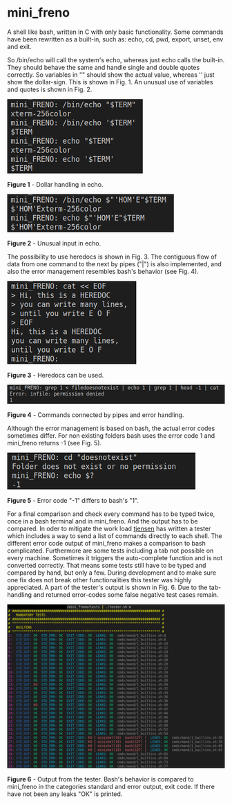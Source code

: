 # mini_freno
A shell like bash, written in C with only basic functionality. Some commands have been rewritten as a built-in, such as: echo, cd, pwd, export, unset, env and exit.

So /bin/echo will call the system's echo, whereas just echo calls the built-in. They should behave the same and handle single and double quotes correctly. So variables in "" should show the actual value, whereas '' just show the dollar-sign. This is shown in Fig. 1. An unusual use of variables and quotes is shown in Fig. 2.

![Screenshot echo compare](mini_echo_dollar.png)

**Figure 1** - Dollar handling in echo.

![Screenshot echo input](mini_echo_compare.png)

**Figure 2** - Unusual input in echo.

The possibility to use heredocs is shown in Fig. 3. The contiguous flow of data from one command to the next by pipes ("|") is also implemented, and also the error management resembles bash's behavior (see Fig. 4). 

![Screenshot heredoc](mini_heredoc.png)

**Figure 3** - Heredocs can be used.

![Screenshot pipe error](mini_pipe_errorhandling.png)

**Figure 4** - Commands connected by pipes and error handling.

Although the error management is based on bash, the actual error codes sometimes differ. For non existing folders bash uses the error code 1 and mini_freno returns -1 (see Fig. 5).

![Screenshot error number](mini_error_numbers.png)

**Figure 5** - Error code "-1" differs to bash's "1".

 For a final comparison and check every command has to be typed twice, once in a bash terminal and in mini_freno. And the output has to be compared. In oder to mitigate the work load [tjensen](https://github.com/tjensen42/42-minishell) has written a tester which includes a way to send a list of commands directly to each shell. The different error code output of mini_freno makes a comparison to bash complicated. Furthermore are some tests including a tab not possible on every machine. Sometimes it triggers the auto-complete function and is not converted correctly. That means some tests still have to be typed and compared by hand, but only a few. During development and to make sure one fix does not break other functionalities this tester was highly appreciated. A part of the tester's output is shown in Fig. 6. Due to the tab-handling and returned error-codes some false negative test cases remain.

 ![Screenshot tester](mini_tester.png)

**Figure 6** - Output from the tester. Bash's behavior is compared to mini_freno in the categories standard and error output, exit code. If there have not been any leaks "OK" is printed.

